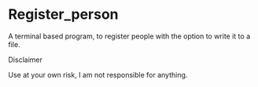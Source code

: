# Register_person
A terminal based program, to register people with the option to write it to a file. 

Disclaimer

Use at your own risk, I am not responsible for anything.

